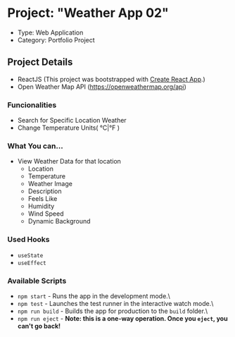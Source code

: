 # Project: "Weather App 02"

- Type: Web Application
- Category: Portfolio Project

## Project Details
- ReactJS (This project was bootstrapped with [Create React App](https://github.com/facebook/create-react-app).)
- Open Weather Map API (https://openweathermap.org/api)

### Funcionalities
- Search for Specific Location Weather
- Change Temperature Units( °C|°F )

### What You can...
- View Weather Data for that location 
    - Location
    - Temperature
    - Weather Image
    - Description
    - Feels Like
    - Humidity
    - Wind Speed
    - Dynamic Background

### Used Hooks
- `useState`
- `useEffect`

### Available Scripts

- `npm start` - Runs the app in the development mode.\
- `npm test` - Launches the test runner in the interactive watch mode.\
- `npm run build` - Builds the app for production to the `build` folder.\
- `npm run eject` - **Note: this is a one-way operation. Once you `eject`, you can't go back!**
